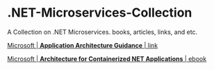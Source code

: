 # .NET-Microservices-Collection
A Collection on .NET Microservices. books, articles, links, and etc.



[Microsoft | **Application Architecture Guidance**  | link ](https://www.microsoft.com/net/learn/architecture)

[Microsoft | **Architecture for Containerized NET Applications**  | ebook ](http://aka.ms/MicroservicesEbook)







